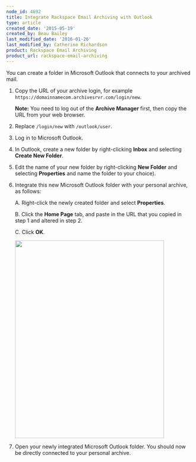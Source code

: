 ```yaml
---
node_id: 4692
title: Integrate Rackspace Email Archiving with Outlook
type: article
created_date: '2015-05-19'
created_by: Beau Bailey
last_modified_date: '2016-01-26'
last_modified_by: Catherine Richardson
product: Rackspace Email Archiving
product_url: rackspace-email-archiving
---
```


You can create a folder in Microsoft Outlook that connects to your
archived mail.

1.  Copy the URL of your archive login, for example
    ` https://domainnamecom.archivesrvr.com/login/new`.

    **Note:** You need to log out of the **Archive Manager** first, then
    copy the URL from your web browser.

2.  Replace `/login/new` with `/outlook/user`.

3.  Log in to Microsoft Outlook.

4.  In Outlook, create a new folder by right-clicking **Inbox** and
    selecting **Create New Folder**.

5.  Edit the name of your new folder by right-clicking **New Folder**
    and selecting **Properties** and name the folder to your choice).

6.  Integrate this new Microsoft Outlook folder with your personal
    archive, as follows:

    A.  Right-click the newly created folder and select **Properties**.

    B.  Click the **Home Page** tab, and paste in the URL that you copied in step 1 and altered in step 2.

    C.  Click **OK**.

    <img src="https://8026b2e3760e2433679c-fffceaebb8c6ee053c935e8915a3fbe7.ssl.cf2.rackcdn.com/field/image/Integrate%20Archiving%20with%20Outlook%201A.png" width="401" height="533" />

7.  Open your newly integrated Microsoft Outlook folder.
    You should now be directly connected to your personal archive.
